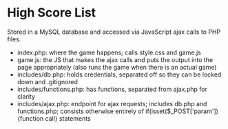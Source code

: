 # High Score List

Stored in a MySQL database and accessed via JavaScript ajax calls to PHP files.

* index.php: where the game happens; calls style.css and game.js
* game.js: the JS that makes the ajax calls and puts the output into the page appropriately (also runs the game when there is an actual game)
* includes/db.php: holds credentials, separated off so they can be locked down and .gitignored
* includes/functions.php: has functions, separated from ajax.php for clarity
* includes/ajax.php: endpoint for ajax requests; includes db.php and functions.php; consists otherwise entirely of if(isset($_POST['param']){function call} statements
